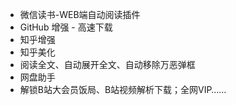 - 微信读书-WEB端自动阅读插件
- GitHub 增强 - 高速下载
- 知乎增强
- 知乎美化
- 阅读全文、自动展开全文、自动移除万恶弹框
- 网盘助手
- 解锁B站大会员饭局、B站视频解析下载；全网VIP……
